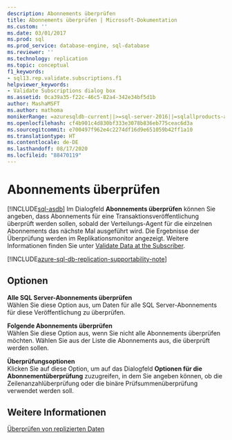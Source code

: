 ```yaml
---
description: Abonnements überprüfen
title: Abonnements überprüfen | Microsoft-Dokumentation
ms.custom: ''
ms.date: 03/01/2017
ms.prod: sql
ms.prod_service: database-engine, sql-database
ms.reviewer: ''
ms.technology: replication
ms.topic: conceptual
f1_keywords:
- sql13.rep.validate.subscriptions.f1
helpviewer_keywords:
- Validate Subscriptions dialog box
ms.assetid: 0ca39a35-f22c-46c5-82a4-342e34bf5d1b
author: MashaMSFT
ms.author: mathoma
monikerRange: =azuresqldb-current||>=sql-server-2016||=sqlallproducts-allversions
ms.openlocfilehash: cf4b901c4d830bf333e3078b836eb775ceac6d3a
ms.sourcegitcommit: e700497f962e4c2274df16d9e651059b42ff1a10
ms.translationtype: HT
ms.contentlocale: de-DE
ms.lasthandoff: 08/17/2020
ms.locfileid: "88470119"
---
```

# <a name="validate-subscriptions"></a>Abonnements überprüfen
[!INCLUDE[sql-asdb](../../includes/applies-to-version/sql-asdb.md)]
   Im Dialogfeld **Abonnements überprüfen** können Sie angeben, dass Abonnements für eine Transaktionsveröffentlichung überprüft werden sollen, sobald der Verteilungs-Agent für die einzelnen Abonnements das nächste Mal ausgeführt wird. Die Ergebnisse der Überprüfung werden im Replikationsmonitor angezeigt. Weitere Informationen finden Sie unter [Validate Data at the Subscriber](../../relational-databases/replication/validate-data-at-the-subscriber.md).  

[!INCLUDE[azure-sql-db-replication-supportability-note](../../includes/azure-sql-db-replication-supportability-note.md)]
  
## <a name="options"></a>Optionen  
 **Alle SQL Server-Abonnements überprüfen**  
 Wählen Sie diese Option aus, um Daten für alle SQL Server-Abonnements für diese Veröffentlichung zu überprüfen.  
  
 **Folgende Abonnements überprüfen**  
 Wählen Sie diese Option aus, wenn Sie nicht alle Abonnements überprüfen möchten. Wählen Sie aus der Liste die Abonnements aus, die überprüft werden sollen.  
  
 **Überprüfungsoptionen**  
 Klicken Sie auf diese Option, um auf das Dialogfeld **Optionen für die Abonnementüberprüfung** zuzugreifen, in dem Sie angeben können, ob die Zeilenanzahlüberprüfung oder die binäre Prüfsummenüberprüfung verwendet werden soll.  
  
## <a name="see-also"></a>Weitere Informationen  
 [Überprüfen von replizierten Daten](../../relational-databases/replication/validate-data-at-the-subscriber.md)  
  
  
